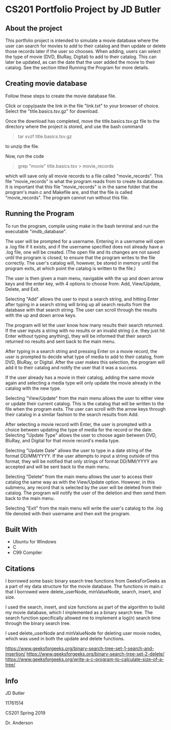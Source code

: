 # CS201 Portfolio Project by JD Butler
## About the project

This portfolio project is intended to simulate a movie database where the user can search for movies to add to their catalog 
and then update or delete those records later if the user so chooses. When adding, users can select the type of movie (DVD, BluRay, Digital)
to add to their catalog. This can later be updated, as can the date that the user added the movie to their catalog. See the section titled Running the Program for more details.

## Creating movie database
Follow these steps to create the movie database file.

Click or copy/paste the link in the file "link.txt" to your browser of choice. Select the "title.basics.tsv.gz" for download.

Once the download has completed, move the title.basics.tsv.gz file to the directory where the project is stored, and use the bash command 
>tar xvzf title.basics.tsv.gz

to unzip the file.

Now, run the code
>grep "movie" title.basics.tsv > movie_records 

which will save only all movie records to a file called "movie_records". This file "movie_records" is what the program reads from to create its database. It is important that
this file "movie_records" is in the same folder that the program's main.c and Makefile are, and that the file is called "movie_records". The program cannot run without this file.

## Running the Program
To run the program, compile using make in the bash terminal and run the executable "imdb_database".

The user will be prompted for a username. Entering in a username will open a .log file if it exists, 
and if the username specified does not already have a .log file, one will be created. 
(The open file and its changes are not saved until the program is closed, to ensure that the program writes to the file correctly. The user's catalog
will, however, be stored in memory until the program exits, at which point the catalog is written to the file.)

The user is then given a main menu, navigable with the up and down arrow keys and the enter key, with 4 options to choose from: Add, View/Update, Delete, and Exit.

Selecting "Add" allows the user to input a search string, and hitting Enter after typing in a search string will bring up all search results from the database with that search string.
The user can scroll through the results with the up and down arrow keys. 

The program will let the user know how many results their search returned.
If the user inputs a string with no results or an invalid string (i.e. they just hit Enter without typing anything), they will be informed that their search returned no results
and sent back to the main menu.

After typing in a search string and pressing Enter on a movie record, the user is prompted to decide what type of media to add to their catalog, from DVD, BluRay, or Digital.
After the user makes this selection, the program will add it to their catalog and notify the user that it was a success. 

If the user already has a movie in their catalog,
adding the same movie again and selecting a media type will only update the movie already in the catalog with the new type.

Selecting "View/Update" from the main menu allows the user to either view or update their current catalog. This is the catalog that will be written to the file when the program exits.
The user can scroll with the arrow keys through their catalog in a similar fashion to the search results from Add. 

After selecting a movie record with Enter, the user is prompted
with a choice between updating the type of media for the record or the date. Selecting "Update Type" allows the user to choose again between DVD, BluRay, and Digital for that 
movie record's media type.

Selecting "Update Date" allows the user to type in a date string of the format DD/MM/YYYY. If the user attempts to input a string outside of this format, they will be notified
that only strings of format DD/MM/YYYY are accepted and will be sent back to the main menu.

Selecting "Delete" from the main menu allows the user to access their catalog the same way as with the View/Update option. However, in this submenu, any record that is selected 
by the user will be deleted from their catalog. The program will notify the user of the deletion and then send them back to the main menu.

Selecting "Exit" from the main menu will write the user's catalog to the .log file denoted with their username and then exit the program.

## Built With
- Ubuntu for Windows
- C
- C99 Compiler

## Citations
I borrowed some basic binary search tree functions from GeeksForGeeks as a part of my data structure for the movie database. The functions 
in main.c that I borrowed were delete_userNode, minValueNode, search, insert, and size.

I used the search, insert, and size functions as part of the algorithm to build my movie database, which I implemented as a binary search tree. The search function specifically
allowed me to implement a log(n) search time through the binary search tree. 

I used delete_userNode and minValueNode for deleting user movie nodes, which was used in both the update and delete functions.

https://www.geeksforgeeks.org/binary-search-tree-set-1-search-and-insertion/ 
https://www.geeksforgeeks.org/binary-search-tree-set-2-delete/
https://www.geeksforgeeks.org/write-a-c-program-to-calculate-size-of-a-tree/

## Info
JD Butler

11761514

CS201 Spring 2019

Dr. Anderson
